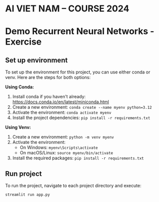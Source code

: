 # AI VIET NAM – COURSE 2024
# Demo Recurrent Neural Networks - Exercise
## Set up environment
To set up the environment for this project, you can use either conda or venv. Here are the steps for both options:

**Using Conda:**

1. Install conda if you haven't already: https://docs.conda.io/en/latest/miniconda.html
2. Create a new environment: `conda create --name myenv python=3.12`
3. Activate the environment: `conda activate myenv`
5. Install the project dependencies: `pip install -r requirements.txt`

**Using Venv:**

1. Create a new environment: `python -m venv myenv`
2. Activate the environment:
	* On Windows: `myenv\Scripts\activate`
	* On macOS/Linux: `source myenv/bin/activate`
3. Install the required packages: `pip install -r requirements.txt`

## Run project
To run the project, navigate to each project directory and execute:
```
streamlit run app.py
```


